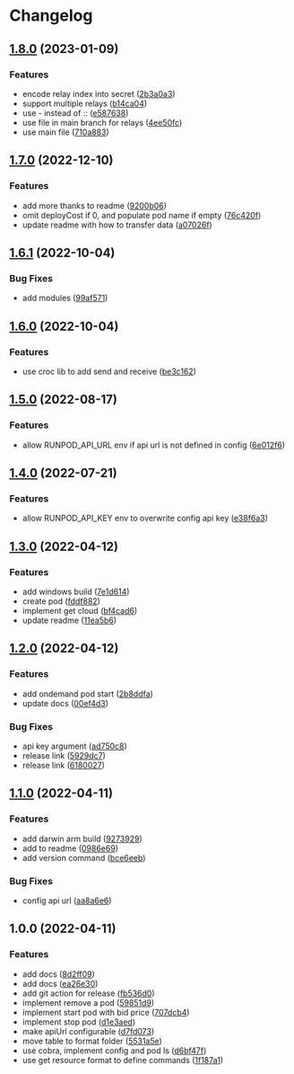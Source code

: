 # Changelog

## [1.8.0](https://github.com/runpod/runpodctl/compare/v1.7.0...v1.8.0) (2023-01-09)


### Features

* encode relay index into secret ([2b3a0a3](https://github.com/runpod/runpodctl/commit/2b3a0a326760606121dd6746e1dbc62dcdeb0c79))
* support multiple relays ([b14ca04](https://github.com/runpod/runpodctl/commit/b14ca04737efad73312b958816a735ead3137787))
* use - instead of :: ([e587638](https://github.com/runpod/runpodctl/commit/e587638a75cdb02b280944e5d15f6f6aaf36d379))
* use file in main branch for relays ([4ee50fc](https://github.com/runpod/runpodctl/commit/4ee50fcc403230d2f7789802ed4408660be591c4))
* use main file ([710a883](https://github.com/runpod/runpodctl/commit/710a8830d51ca8b343600009dea7538ae7ae6903))

## [1.7.0](https://github.com/runpod/runpodctl/compare/v1.6.1...v1.7.0) (2022-12-10)


### Features

* add more thanks to readme ([9200b06](https://github.com/runpod/runpodctl/commit/9200b0613d0ccfd2ad94f34ee07ef0cdb3a132bd))
* omit deployCost if 0, and populate pod name if empty ([76c420f](https://github.com/runpod/runpodctl/commit/76c420f34c633e5c0edee0fa7f15157d82aa891a))
* update readme with how to transfer data ([a07026f](https://github.com/runpod/runpodctl/commit/a07026f53171febc5754fb93a977e84b06320f36))

## [1.6.1](https://github.com/Run-Pod/runpodctl/compare/v1.6.0...v1.6.1) (2022-10-04)


### Bug Fixes

* add modules ([99af571](https://github.com/Run-Pod/runpodctl/commit/99af571227a41e4eab106e78af7e5097910ef8db))

## [1.6.0](https://github.com/Run-Pod/runpodctl/compare/v1.5.0...v1.6.0) (2022-10-04)


### Features

* use croc lib to add send and receive ([be3c162](https://github.com/Run-Pod/runpodctl/commit/be3c1620ff5c37060714e026fd810d1069e985ac))

## [1.5.0](https://github.com/Run-Pod/runpodctl/compare/v1.4.0...v1.5.0) (2022-08-17)


### Features

* allow RUNPOD_API_URL env if api url is not defined in config ([6e012f6](https://github.com/Run-Pod/runpodctl/commit/6e012f6f55680a72192c144192a10556d9cc497a))

## [1.4.0](https://github.com/Run-Pod/runpodctl/compare/v1.3.0...v1.4.0) (2022-07-21)


### Features

* allow RUNPOD_API_KEY env to overwrite config api key ([e38f6a3](https://github.com/Run-Pod/runpodctl/commit/e38f6a3ead2b5dbaa5ef4d4d7014ee925a07b128))

## [1.3.0](https://github.com/Run-Pod/runpodctl/compare/v1.2.0...v1.3.0) (2022-04-12)


### Features

* add windows build ([7e1d614](https://github.com/Run-Pod/runpodctl/commit/7e1d614e478bfe3bf92ff1a85a806d7961b8e129))
* create pod ([fddf882](https://github.com/Run-Pod/runpodctl/commit/fddf882211f30e6f5822f59e2cdc2ebb3077c24f))
* implement get cloud ([bf4cad6](https://github.com/Run-Pod/runpodctl/commit/bf4cad661ca0a14d3a13afbe6b3263a749e4efd2))
* update readme ([11ea5b6](https://github.com/Run-Pod/runpodctl/commit/11ea5b6af9863fbf0b89a209f92323b932eec3d3))

## [1.2.0](https://github.com/Run-Pod/runpodctl/compare/v1.1.0...v1.2.0) (2022-04-12)


### Features

* add ondemand pod start ([2b8ddfa](https://github.com/Run-Pod/runpodctl/commit/2b8ddfaf87436785b12cbc03541d43f8e499b6b1))
* update docs ([00ef4d3](https://github.com/Run-Pod/runpodctl/commit/00ef4d377adba4fa69667a081a70869c3c7fcbfe))


### Bug Fixes

* api key argument ([ad750c8](https://github.com/Run-Pod/runpodctl/commit/ad750c8079e447158729e6ca0718a835608039e7))
* release link ([5929dc7](https://github.com/Run-Pod/runpodctl/commit/5929dc74ea6fefcc7560c4b95fb0e5ae74b34f22))
* release link ([6180027](https://github.com/Run-Pod/runpodctl/commit/61800275ab24f40bcadf909a1386ebad01032544))

## [1.1.0](https://github.com/Run-Pod/runpodctl/compare/v1.0.0...v1.1.0) (2022-04-11)


### Features

* add darwin arm build ([9273929](https://github.com/Run-Pod/runpodctl/commit/92739299871660cd977681a782bca6d52c586a0e))
* add to readme ([0986e69](https://github.com/Run-Pod/runpodctl/commit/0986e693ebc4d936b289b7b6e806f9fe500a5a27))
* add version command ([bce6eeb](https://github.com/Run-Pod/runpodctl/commit/bce6eeb4e02737603f2aae3627c81ea1266459a9))


### Bug Fixes

* config api url ([aa8a6e6](https://github.com/Run-Pod/runpodctl/commit/aa8a6e603873df94d6930f4ec9155ed24273de24))

## 1.0.0 (2022-04-11)


### Features

* add docs ([8d2ff09](https://github.com/Run-Pod/runpodctl/commit/8d2ff09e66eaa110b281a0c47711333f5ae18fe9))
* add docs ([ea26e30](https://github.com/Run-Pod/runpodctl/commit/ea26e30939e165b7805e21321b16c0a96247d7cb))
* add git action for release ([fb536d0](https://github.com/Run-Pod/runpodctl/commit/fb536d0e9392f04a6dfd362e928be3d24a59ab4f))
* implement remove a pod ([59851d9](https://github.com/Run-Pod/runpodctl/commit/59851d950a39446610e97fa910466cab468eefc1))
* implement start pod with bid price ([707dcb4](https://github.com/Run-Pod/runpodctl/commit/707dcb45efdec9294113186648734ec24e9d39f9))
* implement stop pod ([d1e3aed](https://github.com/Run-Pod/runpodctl/commit/d1e3aed25513245cffa6a6579f815e2bfb7733b6))
* make apiUrl configurable ([d7fd073](https://github.com/Run-Pod/runpodctl/commit/d7fd0733c32f405d750d984c43396369ae4c6a32))
* move table to format folder ([5531a5e](https://github.com/Run-Pod/runpodctl/commit/5531a5e99b8fb8d520966fc5277751f0870dabdf))
* use cobra, implement config and pod ls ([d6bf47f](https://github.com/Run-Pod/runpodctl/commit/d6bf47f683e90873a160c873c74523a3023a4ac0))
* use get resource format to define commands ([1f187a1](https://github.com/Run-Pod/runpodctl/commit/1f187a195195c43549c47d9bc0e2be90c812d771))

